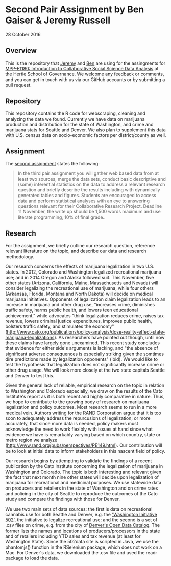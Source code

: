 # Second Pair Assignment by Ben Gaiser & Jeremy Russell
28 October 2016

## Overview
This is the repository that [Jeremy](https://github.com/jrus87) and [Ben](https://github.com/BenjaminGaiser) are using for the assingments for [MPP-E1180: Introduction to Collaborative Social Science Data Analysis](https://github.com/HertieDataScience) at the Hertie School of Governance. We welcome any feedback or comments, and you can get in touch with us via our GitHub accounts or by submitting a pull request. 

## Repository
This repository contains the R code for webscraping, cleaning and analyzing the data we found. Currently we have data on marijuana production and distribution for the state of Washington, and crime and marijuana stats for Seattle and Denver. We also plan to supplement this data with U.S. census data on socio-economic factors per district/county as well.

## Assignment
The [second assignment](https://github.com/HertieDataScience/SyllabusAndLectures/blob/master/README.md) states the following:
>In the third pair assignment you will gather web based data from at least two sources, merge the data sets, conduct basic descriptive and (some) inferential statistics on the data to address a relevant research question and briefly describe the results including with dynamically generated tables and figures. Students are encouraged to access data and perform statistical analyses with an eye to answering questions relevant for their Collaborative Research Project. Deadline 11 November, the write up should be 1,500 words maximum and use literate programming, 10% of final grade..

## Research 
For the assignment, we briefly outline our research question, reference relevant literature on the topic, and describe our data and research methodology.

Our research concerns the effects of marijuana legalization in two U.S. states. In 2012, Colorado and Washington legalized recreational marijuana use; and in 2014 Oregon and Alaska followed suit. This November, five other states (Arizona, California, Maine, Massachusetts and Nevada) will consider legalizing the recreational use of marijuana, while four others (Arkansas, Florida, Montana and North Dakota) will decide on medical marijuana initiatives. Opponents of legalization claim legalization leads to an increase in marijuana and other drug use, "increases crime, diminishes traffic safety, harms public health, and lowers teen educational achievement," while advocates "think legalization reduces crime, raises tax revenue, lowers criminal justice expenditures, improves public health, bolsters traffic safety, and stimulates the economy" (http://www.cato.org/publications/policy-analysis/dose-reality-effect-state-marijuana-legalizations). As researchers have pointed out though, until now these claims have largely gone unexamined. This recent study concludes that evidence for either side's arguments is lacking, and "the absence of significant adverse consequences is especially striking given the somtimes dire predictions made by legalization opponents" (ibid). We would like to test the hypothesis that legalization does not significantly increase crime or other drug usage. We will look more closely at the two state capitals Seattle and Denver to test this.

Given the general lack of reliable, empirical research on the topic in relation to Washington and Colorado especially, we draw on the results of the Cato Institute's report as it is both recent and highly comparative in nature. Thus, we hope to contribute to the growing body of research on marijuana legalization and policy outcomes. Most research seems to run in a more medical vein. Authors writing for the RAND Corporation argue that it is too soon to adequately address the repurcusions of legalization; or more accurately, that since more data is needed, policy makers must acknowledge the need to work flexibly with issues at hand since what evidence we have is remarkably varying based on which country, state or metro region we analyze (http://www.rand.org/pubs/perspectives/PE149.html). Our contribution will be to look at initial data to inform stakeholders in this nascent field of policy.

Our research begins by attempting to validate the findings of a recent publication by the Cato Institute concerning the legalization of marijuana in Washington and Colorado. The topic is both interesting and relevant given the fact that next month nine other states will decide upon legalization of marijuana for recreational and medicinal purposes. We use statewide data on producers and retailers in the state of Washington and on crime rates and policing in the city of Seattle to reproduce the outcomes of the Cato study and compare the findings with those for Denver.

We use two main sets of data sources: the first is data on recreational cannabis use for both Seattle and Denver, e.g. the ['Washington Initiative 502']('http://www.502data.com'), the initiative to legalize recreational use; and the second is a set of .csv files on crime, e.g. from the city of [Denver's Open Data Catalog]('https://www.denvergov.org/opendata/dataset/city-and-county-of-denver-crime'). The former lists the names and locations of producers/processors in the state and of retailers including YTD sales and tax revenue (at least for Washington State). Since the 502data site is scripted in Java, we use the phantomjs() function in the RSelenium package, which does not work on a Mac. For Denver's data, we downloaded the .csv file and used the readr package to load the data.